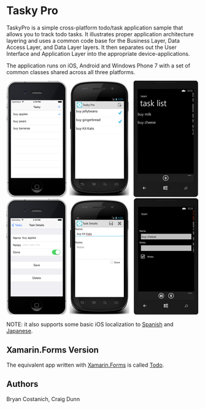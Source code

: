 Tasky Pro
=========

TaskyPro is a simple cross-platform todo/task application sample that allows
you to track todo tasks. It illustrates proper application architecture
layering and uses a common code base for the Business Layer, Data Access
Layer, and Data Layer layers. It then separates out the User
Interface and Application Layer into the appropriate device-applications.

The application runs on iOS, Android and Windows Phone 7 with a set of 
common classes shared across all three platforms.

![screenshot](https://github.com/xamarin/mobile-samples/raw/master/TaskyPro/Screenshots/all-small.png "iOS, Android and Windows Phone")

NOTE: it also supports some basic iOS localization to [Spanish](Screenshots/iOS/03-detail_spanish.png) and [Japanese](Screenshots/iOS/04-detail_japanese.png).

Xamarin.Forms Version
---------------------
The equivalent app written with [Xamarin.Forms](http://xamarin.com/forms) is called [Todo](https://github.com/xamarin/xamarin-forms-samples/tree/master/Todo).

Authors
-------

Bryan Costanich, Craig Dunn
